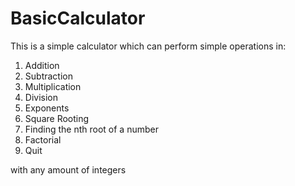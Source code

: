 # BasicCalculator

This is a simple calculator which can perform simple operations in:
1. Addition
2. Subtraction
3. Multiplication
4. Division
5. Exponents
6. Square Rooting
7. Finding the nth root of a number
8. Factorial 
9. Quit

with any amount of integers
